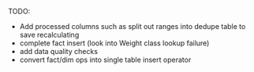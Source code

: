 TODO:

- Add processed columns such as split out ranges into dedupe table to save recalculating
- complete fact insert (look into Weight class lookup failure)
- add data quality checks
- convert fact/dim ops into single table insert operator
